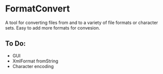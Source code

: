 # FormatConvert

A tool for converting files from and to a variety of file formats or character sets. Easy to add more formats for convesion.

## To Do:
- GUI
- XmlFormat fromString
- Character encoding
